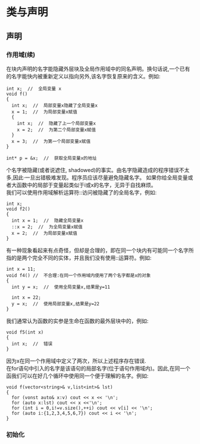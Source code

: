 # 类与声明
## 声明
### 作用域(续)
在块内声明的名字能隐藏外层块及全局作用域中的同名声明。换句话说,一个已有的名字能快内被重新定义以指向另外,该名字恢复原来的含义。例如:  
```
int x;  //  全局变量 x
void f()
{
  int x;  //  局部变量x隐藏了全局变量x
  x = 1;  //  为局部变量x赋值
  {
    int x;  //  隐藏了上一个局部变量x
    x = 2;  //  为第二个局部变量x赋值
  }
  x = 3;  //  为第一个局部变量x赋值
}

int* p = &x;  //  获取全局变量x的地址
```

个名字被隐藏(或者说遮住, shadowed)的事实。由名字隐藏造成的程序错误不太多,因此·一旦出错极难发现。程序员应该尽量避免隐藏名字。
如果你给全局变量或者大函数中的局部于变量起类似于i或x的名字，无异于自找麻烦。  
我们可以使用作用域解析运算符::访问被隐藏了的全局名字，例如:
```
int x;
void f2()
{
  int x = 1;  //  隐藏全局变量x
  ::x = 2;  //  为全局变量x赋值
  x = 2;  //  为局部变量x赋值
}
```

有一种现象看起来有点奇怪，但却是合理的，即在同一个块内有可能同一个名字所指的是两个完全不同的实体，并且我们没有使用::运算符。例如:
```
int x = 11;
void f4() //  不合理:在同一个作用域内使用了两个名字都是x的对象
{
  int y = x;  //  使用全局变量x,结果是y=11
  
  int x = 22;
  y = x;  //  使用局部变量x,结果是y=22
}
```

我们通常认为函数的实参是生命在函数的最外层块中的，例如:
```
void f5(int x)
{
  int x;  //  错误
}
```
因为x在同一个作用域中定义了两次，所以上述程序存在错误.  
在for语句中引入的名字是该语句的局部名字(位于语句作用域内)。因此,在同一个函我们可以在好几个循环中使用同一个便于理解的名字。例如:
```
void f(vector<string>& v,list<int>& lst)
{
  for (vonst auto& x:v) cout << x << '\n';
  for (auto x:lst) cout << x <<'\n';
  for (int i = 0,i!=v.size(),++i) cout << v[i] << '\n';
  for (auto i:{1,2,3,4,5,6,7}) cout << i << '\n';
}
```
### 初始化
